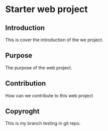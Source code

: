# Starter web project

## Introduction

This is cover the introduction of the we project.

## Purpose

The purpose of the web project.

## Contribution

How can we contribute to this web project

## Copyroght 

This is my branch testing in git repo.